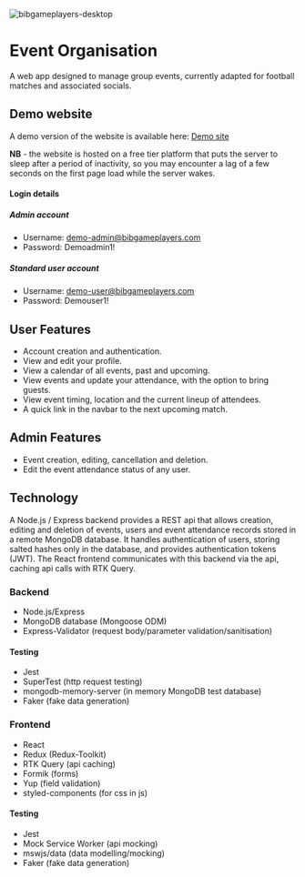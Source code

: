![bibgameplayers-desktop](https://user-images.githubusercontent.com/25724314/189161062-6b903435-dc85-46c9-b6e6-6907bfd382bb.png)

# Event Organisation

A web app designed to manage group events, currently adapted for football matches and associated socials.

## Demo website

A demo version of the website is available here: [Demo site](https://demo.bibgameplayers.com)

**NB** - the website is hosted on a free tier platform that puts the server to sleep after a period of inactivity, so you may encounter a lag of a few seconds on the first page load while the server wakes.

#### Login details

##### Admin account

- Username: demo-admin@bibgameplayers.com
- Password: Demoadmin1!

##### Standard user account

- Username: demo-user@bibgameplayers.com
- Password: Demouser1!

## User Features

- Account creation and authentication.
- View and edit your profile.
- View a calendar of all events, past and upcoming.
- View events and update your attendance, with the option to bring guests.
- View event timing, location and the current lineup of attendees.
- A quick link in the navbar to the next upcoming match.

## Admin Features

- Event creation, editing, cancellation and deletion.
- Edit the event attendance status of any user.

## Technology

A Node.js / Express backend provides a REST api that allows creation, editing and deletion of events, users and event attendance records stored in a remote MongoDB database. It handles authentication of users, storing salted hashes only in the database, and provides authentication tokens (JWT). The React frontend communicates with this backend via the api, caching api calls with RTK Query.

### Backend

- Node.js/Express
- MongoDB database (Mongoose ODM)
- Express-Validator (request body/parameter validation/sanitisation)

#### Testing

- Jest
- SuperTest (http request testing)
- mongodb-memory-server (in memory MongoDB test database)
- Faker (fake data generation)

### Frontend

- React
- Redux (Redux-Toolkit)
- RTK Query (api caching)
- Formik (forms)
- Yup (field validation)
- styled-components (for css in js)

#### Testing

- Jest
- Mock Service Worker (api mocking)
- mswjs/data (data modelling/mocking)
- Faker (fake data generation)
